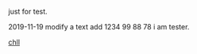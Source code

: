 <a>just for test.<a>
<br>
<p>
    2019-11-19
    modify a text
    add 1234
    99
    88
    78
    i am tester.
<p>
<a href="https://zhangliangshuai.top">chll<a>
